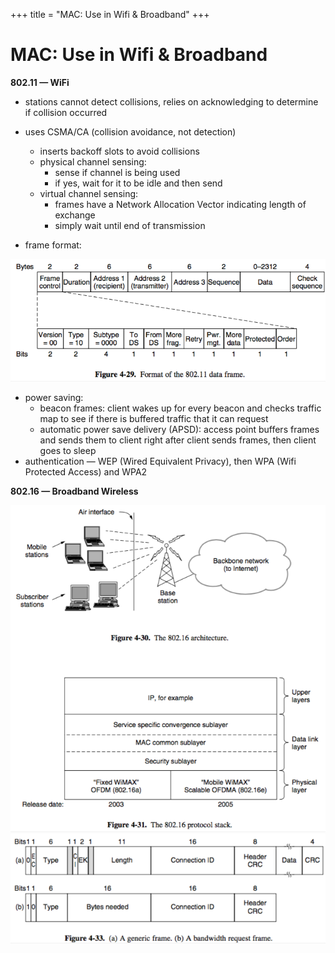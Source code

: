 +++
title = "MAC: Use in Wifi & Broadband"
+++

# MAC: Use in Wifi & Broadband
**802.11 — WiFi**

- stations cannot detect collisions, relies on acknowledging to determine if collision occurred
- uses CSMA/CA (collision avoidance, not detection)
    - inserts backoff slots to avoid collisions
    - physical channel sensing:
        - sense if channel is being used
        - if yes, wait for it to be idle and then send
    - virtual channel sensing:
        - frames have a Network Allocation Vector indicating length of exchange
        - simply wait until end of transmission

- frame format:

![screenshot.png](70c9e5dfb635a0d7a38086e8b28339fd.png)

- power saving:
    - beacon frames: client wakes up for every beacon and checks traffic map to see if there is buffered traffic that it can request
    - automatic power save delivery (APSD): access point buffers frames and sends them to client right after client sends frames, then client goes to sleep
- authentication — WEP (Wired Equivalent Privacy), then WPA (Wifi Protected Access) and WPA2

**802.16 — Broadband Wireless**

![screenshot.png](01ca69f3fb4193072107926749c781b2.png)
![screenshot.png](eee8a14434569f167d62b4658e58530f.png)
